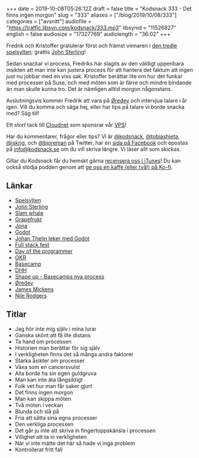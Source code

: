 +++
date = 2019-10-08T05:26:12Z
draft = false
title = "Kodsnack 333 - Det finns ingen morgon"
slug = "333"
aliases = ["/blog/2019/10/08/333"]
categories = ["avsnitt"]
audiofile = "https://traffic.libsyn.com/kodsnack/333.mp3"
libsynid = "11526827"
english = false
audiosize = "17327769"
audiolength = "36:02"
+++

Fredrik och Kristoffer gratulerar först och främst vinnaren i [den tredje spelsylten](https://itch.io/jam/spelsylt3): grattis [John Sterling](https://twitter.com/johnste_)!

Sedan snackar vi process, Fredriks har slagits av den väldigt uppenbara insikten att man inte kan justera process för att hantera det faktum att ingen just nu jobbar med en viss sak. Kristoffer berättar lite om hur det funkar med processer på Suse, och med möten som är färre och mindre bindande än man skulle kunna tro. Det är nämligen alltid morgon någonstans.

Avslutningsvis kommer Fredrik att vara på [Øredev](https://oredev.org/) och intervjua talare i år igen. Vill du komma och säga hej, eller har tips på talare vi borde snacka med? Säg till!

Ett stort tack till [Cloudnet](http://www.cloudnet.se) som sponsrar vår [VPS](http://en.wikipedia.org/wiki/Virtual_private_server)!

Har du kommentarer, frågor eller tips? Vi är [@kodsnack](https://www.twitter.com/kodsnack), [@tobiashieta](https://www.twitter.com/tobiashieta), [@iskrig](https://www.twitter.com/iskrig), och [@bjoreman](https://www.twitter.com/bjoreman) på Twitter, har en [sida på Facebook](https://www.facebook.com/kodsnack) och epostas på [info@kodsnack.se](mailto:info@kodsnack.se) om du vill skriva längre. Vi läser allt som skickas.

Gillar du Kodsnack får du hemskt gärna [recensera oss i iTunes](http://itunes.apple.com/se/podcast/kodsnack/id561631498?l=en)! Du kan också stödja podden genom att <a href="https://ko-fi.com/kodsnack" rel="payment">ge oss en kaffe (eller två!) på Ko-fi</a>.

## Länkar ##
* [Spelsylten](https://itch.io/jam/spelsylt3)
* [John Sterling](https://twitter.com/johnste_)
* [Slam whale](https://rymdpasta.itch.io/slam-whale)
* [Grapefrukt](https://twitter.com/grapefrukt)
* [Jona](https://twitter.com/saikyun)
* [Godot](https://en.wikipedia.org/wiki/Godot_%28game_engine%29)
* [Johan Thelin leker med Godot](https://twitter.com/e8johan/status/1179112589797789697?s=20)
* [Full stack fest](https://2019.fullstackfest.com/)
* [Day of the programmer](https://dayoftheprogrammer.se/)
* [OKR](https://en.wikipedia.org/wiki/OKR)
* [Basecamp](https://en.wikipedia.org/wiki/Basecamp_%28company%29)
* [DHH](https://en.wikipedia.org/wiki/David_Heinemeier_Hansson)
* [Shape up - Basecamps nya process](https://basecamp.com/shapeup)
* [Øredev](https://oredev.org/)
* [James Mickens](https://mickens.seas.harvard.edu/wisdom-james-mickens)
* [Nile Rodgers](https://en.wikipedia.org/wiki/Nile_Rodgers)

## Titlar ##
* Jag hör inte mig själv i mina lurar
* Ganska skönt att få lite distans
* Ta hand om processen
* Historien man berättar för sig själv
* I verkligheten finns det så många andra faktorer
* Starka åsikter om processer
* Växa som en cancersvulst
* Alla borde ha sin egen guldgruva
* Man kan inte äta långsiktigt
* Folk vet hur man får saker gjort
* Det finns ingen morgon
* Man kan skippa möten
* Två möten i veckan
* Blunda och slå på
* Fria att sätta sina egna processer
* Den verkliga processen
* Det går ju inte att skriva in fingertoppskänsla i processen
* Villighet att ta in verkligheten
* När vi inte mätte det här så hade vi inga problem
* Kontrollerat fritt fall